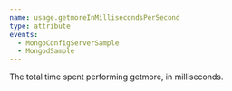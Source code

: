 ```yaml
---
name: usage.getmoreInMillisecondsPerSecond
type: attribute
events:
  - MongoConfigServerSample
  - MongodSample
---
```


The total time spent performing getmore, in milliseconds.